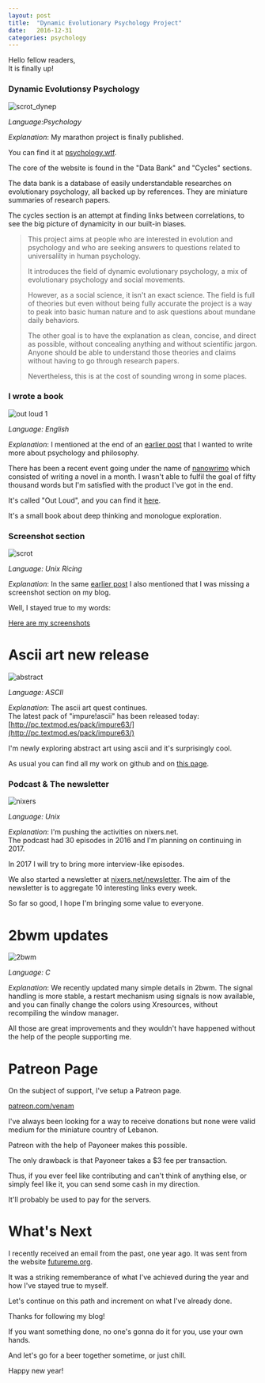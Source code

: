 ```yaml
---
layout: post
title:  "Dynamic Evolutionary Psychology Project"
date:   2016-12-31
categories: psychology
---
```


Hello fellow readers,  
It is finally up!

### Dynamic Evolutionsy Psychology ###

![scrot_dynep]({{site.baseurl}}/assets/dyn_ep.png)

_Language:Psychology_ 

_Explanation_: My marathon project is finally published.

You can find it at [psychology.wtf](http://psychology.wtf).  

The core of the website is found in the "Data Bank" and "Cycles" sections.

The data bank is a database of easily understandable researches on
evolutionary psychology, all backed up by references. They are miniature
summaries of research papers.

The cycles section is an attempt at finding links between correlations,
to see the big picture of dynamicity in our built-in biases.

> This project aims at people who are interested in evolution and psychology
> and who are seeking answers to questions related to universalilty in
> human psychology.
> 
> It introduces the field of dynamic evolutionary psychology, a mix
> of evolutionary psychology and social movements.
> 
> However, as a social science, it isn't an exact science.
> The field is full of theories but even without being fully accurate the
> project is a way to peak into basic human nature and to ask questions
> about mundane daily behaviors.
> 
> The other goal is to have the explanation as clean, concise, and direct as
> possible, without concealing anything and without scientific jargon.
> Anyone should be able to understand those theories and claims without having
> to go through research papers.
> 
> Nevertheless, this is at the cost of sounding wrong in some places.

### I wrote a book ###

![out loud 1]({{site.baseurl}}/assets/out_loud/1.png)

_Language: English_ 

_Explanation_: I mentioned at the end of an [earlier
post](https://venam.nixers.net/blog/programming/2016/09/15/september-2016-projects.html)
that I wanted to write more about psychology and philosophy.

There has been a recent event going under the name of
[nanowrimo](http://nanowrimo.org/) which consisted of writing a novel
in a month. I wasn't able to fulfil the goal of fifty thousand words but
I'm satisfied with the product I've got in the end.

It's called "Out Loud", and you can find it [here](https://venam.nixers.net/blog/psychology/2016/11/20/out-loud.html).

It's a small book about deep thinking and monologue exploration.

### Screenshot section ###

![scrot]({{site.baseurl}}/assets/scrots/19.png)

_Language: Unix Ricing_ 

_Explanation_:  In the same [earlier
post](https://venam.nixers.net/blog/programming/2016/09/15/september-2016-projects.html)
I also mentioned that I was missing a screenshot section on my blog.

Well, I stayed true to my words:

[Here are my screenshots](https://venam.nixers.net/blog/scrot.html)

# Ascii art new release

![abstract]({{site.baseurl}}/assets/ascii/as29.png)

_Language: ASCII_ 

_Explanation_:  The ascii art quest continues.  
The latest pack of "impure!ascii" has been released today:  
[http://pc.textmod.es/pack/impure63/](http://pc.textmod.es/pack/impure63/)

I'm newly exploring abstract art using ascii and it's surprisingly cool.

As usual you can find all my work on github and on [this page](https://venam.nixers.net/blog/asciiart.html).

### Podcast & The newsletter ###

![nixers]({{site.baseurl}}/assets/nixers_activities.png)

_Language: Unix_ 

_Explanation_: I'm pushing the activities on nixers.net.  
The podcast had 30 episodes in 2016 and I'm planning on continuing in 2017.  

In 2017 I will try to bring more interview-like episodes.

We also started a newsletter at
[nixers.net/newsletter](https://nixers.net/newsletter).  The aim
of the newsletter is to aggregate 10 interesting links every week.

So far so good, I hope I'm bringing some value to everyone.

# 2bwm updates

![2bwm](https://raw.githubusercontent.com/venam/2bwm/master/2bWM.png)

_Language: C_ 

_Explanation_: We recently updated many simple details in 2bwm.
The signal handling is more stable, a restart mechanism using signals is
now available, and you can finally change the colors using Xresources,
without recompiling the window manager.

All those are great improvements and they wouldn't have happened without
the help of the people supporting me.

# Patreon Page

On the subject of support, I've setup a Patreon page.

[patreon.com/venam](https://patreon.com/venam)

I've always been looking for a way to receive donations but none were
valid medium for the miniature country of Lebanon.

Patreon with the help of Payoneer makes this possible.

The only drawback is that Payoneer takes a $3 fee per transaction.

Thus, if you ever feel like contributing and can't think of anything else,
or simply feel like it, you can send some cash in my direction.

It'll probably be used to pay for the servers.


# What's Next #


I recently received an email from the past, one year ago.
It was sent from the website [futureme.org](http://futureme.org).

It was a striking rememberance of what I've achieved during the year
and how I've stayed true to myself.

Let's continue on this path and increment on what I've already done.

Thanks for following my blog!

If you want something done, no one's gonna do it for you, use your
own hands.

And let's go for a beer together sometime, or just chill.

Happy new year!
